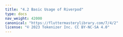 ```yaml
---
title: "4.2 Basic Usage of Riverpod"
type: docs
nav_weight: 42000
canonical: "https://fluttermasterylibrary.com/7/4/2"
license: "© 2023 Tokenizer Inc. CC BY-NC-SA 4.0"
---
```

